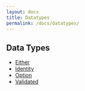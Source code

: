 ```yaml
---
layout: docs
title: Datatypes
permalink: /docs/datatypes/
---
```


## Data Types

* [Either](./either/)
* [Identity](./identity/)
* [Option](./option/)
* [Validated](./validated/)
